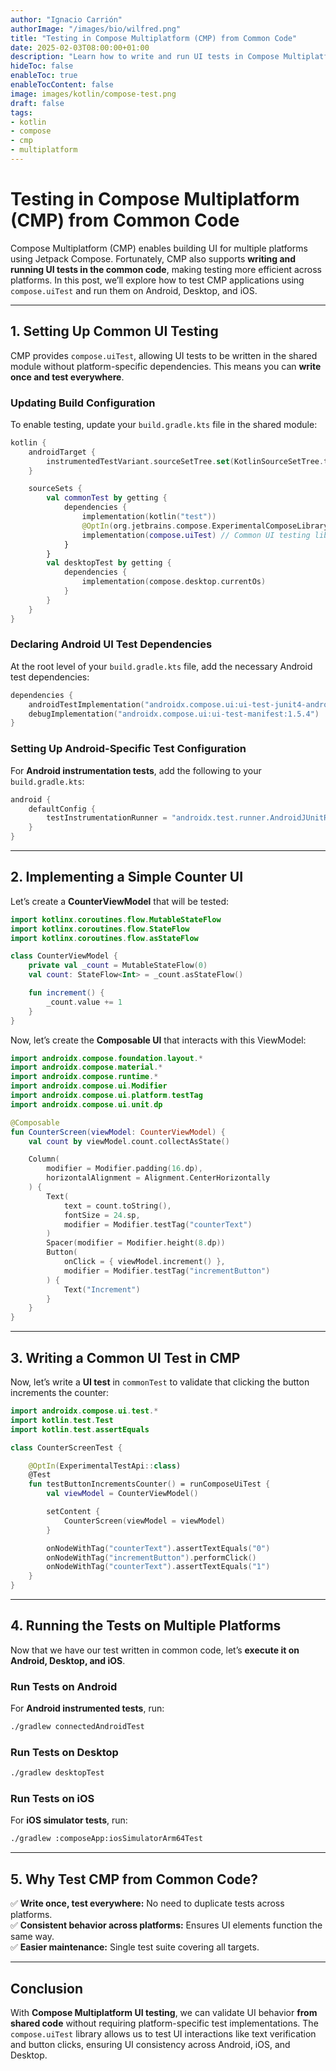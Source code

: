 ```yaml
---
author: "Ignacio Carrión"
authorImage: "/images/bio/wilfred.png"
title: "Testing in Compose Multiplatform (CMP) from Common Code"
date: 2025-02-03T08:00:00+01:00
description: "Learn how to write and run UI tests in Compose Multiplatform (CMP) from common code, ensuring cross-platform consistency for Android, iOS, and Desktop."
hideToc: false
enableToc: true
enableTocContent: false
image: images/kotlin/compose-test.png
draft: false
tags:
- kotlin
- compose
- cmp
- multiplatform
---
```


# **Testing in Compose Multiplatform (CMP) from Common Code**

Compose Multiplatform (CMP) enables building UI for multiple platforms using Jetpack Compose. Fortunately, CMP also supports **writing and running UI tests in the common code**, making testing more efficient across platforms. In this post, we’ll explore how to test CMP applications using `compose.uiTest` and run them on Android, Desktop, and iOS.

---  

## **1. Setting Up Common UI Testing**

CMP provides `compose.uiTest`, allowing UI tests to be written in the shared module without platform-specific dependencies. This means you can **write once and test everywhere**.

### **Updating Build Configuration**

To enable testing, update your `build.gradle.kts` file in the shared module:

```kotlin
kotlin {
    androidTarget {
        instrumentedTestVariant.sourceSetTree.set(KotlinSourceSetTree.test)
    }

    sourceSets {
        val commonTest by getting {
            dependencies {
                implementation(kotlin("test"))
                @OptIn(org.jetbrains.compose.ExperimentalComposeLibrary::class)
                implementation(compose.uiTest) // Common UI testing library
            }
        }
        val desktopTest by getting {
            dependencies {
                implementation(compose.desktop.currentOs)
            }
        }
    }
}
```

### **Declaring Android UI Test Dependencies**

At the root level of your `build.gradle.kts` file, add the necessary Android test dependencies:

```kotlin
dependencies {
    androidTestImplementation("androidx.compose.ui:ui-test-junit4-android:1.5.4")
    debugImplementation("androidx.compose.ui:ui-test-manifest:1.5.4")
}
```

### **Setting Up Android-Specific Test Configuration**

For **Android instrumentation tests**, add the following to your `build.gradle.kts`:

```kotlin
android {
    defaultConfig {
        testInstrumentationRunner = "androidx.test.runner.AndroidJUnitRunner"
    }
}
```

---  

## **2. Implementing a Simple Counter UI**

Let’s create a **CounterViewModel** that will be tested:

```kotlin
import kotlinx.coroutines.flow.MutableStateFlow
import kotlinx.coroutines.flow.StateFlow
import kotlinx.coroutines.flow.asStateFlow

class CounterViewModel {
    private val _count = MutableStateFlow(0)
    val count: StateFlow<Int> = _count.asStateFlow()

    fun increment() {
        _count.value += 1
    }
}
```

Now, let’s create the **Composable UI** that interacts with this ViewModel:

```kotlin
import androidx.compose.foundation.layout.*
import androidx.compose.material.*
import androidx.compose.runtime.*
import androidx.compose.ui.Modifier
import androidx.compose.ui.platform.testTag
import androidx.compose.ui.unit.dp

@Composable
fun CounterScreen(viewModel: CounterViewModel) {
    val count by viewModel.count.collectAsState()

    Column(
        modifier = Modifier.padding(16.dp),
        horizontalAlignment = Alignment.CenterHorizontally
    ) {
        Text(
            text = count.toString(), 
            fontSize = 24.sp, 
            modifier = Modifier.testTag("counterText")
        )
        Spacer(modifier = Modifier.height(8.dp))
        Button(
            onClick = { viewModel.increment() },
            modifier = Modifier.testTag("incrementButton")
        ) {
            Text("Increment")
        }
    }
}
```

---  

## **3. Writing a Common UI Test in CMP**

Now, let’s write a **UI test** in `commonTest` to validate that clicking the button increments the counter:

```kotlin
import androidx.compose.ui.test.*
import kotlin.test.Test
import kotlin.test.assertEquals

class CounterScreenTest {

    @OptIn(ExperimentalTestApi::class)
    @Test
    fun testButtonIncrementsCounter() = runComposeUiTest {
        val viewModel = CounterViewModel()

        setContent {
            CounterScreen(viewModel = viewModel)
        }

        onNodeWithTag("counterText").assertTextEquals("0")
        onNodeWithTag("incrementButton").performClick()
        onNodeWithTag("counterText").assertTextEquals("1")
    }
}
```

---  

## **4. Running the Tests on Multiple Platforms**

Now that we have our test written in common code, let’s **execute it on Android, Desktop, and iOS**.

### **Run Tests on Android**

For **Android instrumented tests**, run:

```bash
./gradlew connectedAndroidTest
```

### **Run Tests on Desktop**

```bash
./gradlew desktopTest
```

### **Run Tests on iOS**

For **iOS simulator tests**, run:

```bash
./gradlew :composeApp:iosSimulatorArm64Test
```

---  

## **5. Why Test CMP from Common Code?**

✅ **Write once, test everywhere:** No need to duplicate tests across platforms.  
✅ **Consistent behavior across platforms:** Ensures UI elements function the same way.  
✅ **Easier maintenance:** Single test suite covering all targets.

---  

## **Conclusion**

With **Compose Multiplatform UI testing**, we can validate UI behavior **from shared code** without requiring platform-specific test implementations. The `compose.uiTest` library allows us to test UI interactions like text verification and button clicks, ensuring UI consistency across Android, iOS, and Desktop.
